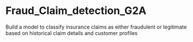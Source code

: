 # Fraud_Claim_detection_G2A
Build a model to classify insurance claims as either fraudulent or legitimate based on historical claim details and customer profiles
